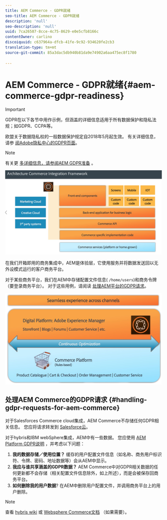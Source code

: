 ```yaml
---
title: AEM Commerce - GDPR就绪
seo-title: AEM Commerce - GDPR就绪
description: 'null'
seo-description: 'null'
uuid: 7ca26587-8cce-4c75-8629-e0e5cfb8166c
contentOwner: carlino
discoiquuid: c637964a-dfcb-41fe-9c92-934620fe2cb3
translation-type: tm+mt
source-git-commit: 85a3dac5db940b81da9e74902a6aa475ec8f1780

---
```



# AEM Commerce - GDPR就绪{#aem-commerce-gdpr-readiness}

>[!IMPORTANT]
>
>GDPR在以下各节中用作示例，但涵盖的详细信息适用于所有数据保护和隐私法规；如GDPR、CCPA等。

欧盟关于数据隐私权的一般数据保护规定自2018年5月起生效。 有关详细信息，请参 [阅Adobe隐私中心的GDPR页面](https://www.adobe.com/privacy/general-data-protection-regulation.html)。

>[!NOTE]
>
>有关更 [多详细信息，请参阅AEM GDPR准备](/help/managing/data-protection-and-privacy.md) 。

![screen_shot_2018-03-22at11606](assets/screen_shot_2018-03-22at111606.jpg)

在我们开箱即用的商务集成中，AEM是体验层，它使用服务并将数据发送回以无外设模式运行的客户商务平台。

对于某些商务平台，我们在AEM中存储配置文件信息( `/home/users`)和商务令牌（要登录商务平台）。 对于这些用例，请阅读 [处理AEM平台的GDPR请求](/help/sites-administering/handling-gdpr-requests-for-aem-platform.md)。

![screen_shot_2018-03-22at111621](assets/screen_shot_2018-03-22at111621.jpg)

## 处理AEM Commerce的GDPR请求 {#handling-gdpr-requests-for-aem-commerce}

对于Salesforces Commerce cloud集成，AEM Commerce不存储任何GDPR相关信息。 您应将请求转发到 [Salesforce云](https://documentation.demandware.com/)。

对于hybris和IBM webSphere集成，AEM中有一些数据。 您应使用 [AEM Platform GDPR说明](/help/sites-administering/handling-gdpr-requests-for-aem-platform.md) ，并考虑以下问题：

1. **我的数据存储／使用位置？** 缓存的用户配置文件信息（如名称、商务用户标识符、令牌、密码、地址数据等）会从AEM中显示。
1. **我应与谁共享涵盖的GDPR数据？** AEM Commerce中对GDPR相关数据的任何更新都不会存储（相关配置文件信息除外，如上所述），而是会被保存回商务平台。
1. **如何删除我的用户数据**? 在AEM中删除用户配置文件，并调用商务平台上的用户删除。

>[!NOTE]
>
>查看 [hybris wiki](https://wiki.hybris.com/) 或 [Websphere Commerce文档](https://www-01.ibm.com/support/docview.wss?uid=swg27036450) （如果需要）。

